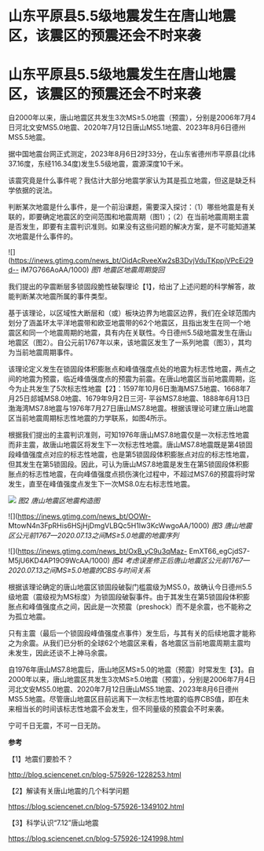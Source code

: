 # 山东平原县5.5级地震发生在唐山地震区，该震区的预震还会不时来袭

# 山东平原县5.5级地震发生在唐山地震区，该震区的预震还会不时来袭

自2000年以来，唐山地震区共发生3次MS≥5.0地震（预震），分别是2006年7月4日河北文安MS5.0地震、2020年7月12日唐山MS5.1地震、2023年8月6日德州MS5.5地震。

据中国地震台网正式测定，2023年8月6日2时33分，在山东省德州市平原县(北纬37.16度，东经116.34度)发生5.5级地震，震源深度10千米。

该震究竟是什么事件呢？我估计大部分地震学家认为其是孤立地震，但这是缺乏科学依据的说法。

判断某次地震是什么事件，是一个前沿课题，需要深入探讨：（1）哪些地震是有关联的，即要确定地震区的空间范围和地震周期（图1）；（2）在当前地震周期主震是否发生，即要有主震判识准则。如果没有这些问题的解决方案，是不可能知道某次地震是什么事件的。

![](https://inews.gtimg.com/news_bt/OidAcRveeXw2sB3DvjVduTKppjVPcEi29d--
iM7G766AoAA/1000) _图1 地震区地震周期旋回_

我们提出的孕震断层多锁固段脆性破裂理论【1】，给出了上述问题的科学解答，故能判断某次地震所属的事件类型。

基于该理论，以区域性大断层和（或）板块边界为地震区边界，我们在全球范围内划分了涵盖环太平洋地震带和欧亚地震带的62个地震区，且指出发生在同一个地震区和同一个地震周期的地震，具有内在关联性。今日德州5.5级地震发生在唐山地震区（图2）。自公元前1767年以来，该地震区发生了一系列地震（图3），其均为当前地震周期事件。

该理论定义发生在锁固段体积膨胀点和峰值强度点处的地震为标志性地震，两点之间的地震为预震，临近峰值强度点的预震为前震。在唐山地震区当前地震周期，迄今为止共发生了5次标志性地震【2】：1597年10月6日渤海MS7.5地震、1668年7月25日郯城MS8.0地震、1679年9月2日三河-
平谷MS7.8地震、1888年6月13日渤海湾MS7.8地震与1976年7月27日唐山MS7.8地震。根据该理论可建立唐山地震区当前地震周期标志性地震的力学联系，如图4所示。

根据我们提出的主震判识准则，可知1976年唐山MS7.8地震仅是一次标志性地震而非主震，故唐山地震区将发生下一次标志性地震。唐山MS7.8地震既是第4锁固段峰值强度点对应的标志性地震，也是第5锁固段体积膨胀点对应的标志性地震，但其发生在第5锁固段。因此，可认为唐山MS7.8地震是发生在第5锁固段体积膨胀点的标志性地震，在向峰值强度点损伤演化过程中，不超过MS7.6的预震将时常发生，直至在峰值强度点发生下一次MS8.0左右标志性地震。

![](https://inews.gtimg.com/news_bt/OJ6DKvxH4jgCwljSeYs3weBz55YjrnLPm9g34c2eLItIoAA/1000)
_图2 唐山地震区地震构造图_

![](https://inews.gtimg.com/news_bt/OOWr-
MtowN4n3FpRHis6HSjHjDmgVLBQc5H1Iw3KcWwgoAA/1000) _图3
唐山地震区公元前1767—2020.07.13之间MS≥5.0地震的地震序列_

![](https://inews.gtimg.com/news_bt/OxB_yC9u3qMaz-
EmXT66_egCjdS7-M5jU6KD4AP19O9WcAA/1000) _图4
考虑误差修正后唐山地震区公元前1767—2020.07.13之间MS≥5.0地震的CBS与时间关系_

根据该理论确定的唐山地震区锁固段破裂门槛震级为MS5.0，故确认今日德州5.5级地震（震级视为MS标度）为锁固段破裂事件。由于其发生在第5锁固段体积膨胀点和峰值强度点之间，因此是一次预震（preshock）而不是余震，也不能称之为孤立地震。

只有主震（最后一个锁固段峰值强度点事件）发生后，与其有关的后续地震才能称之为余震。从我们已分析的全球62个地震区来看，各地震区当前地震周期主震均未发生，因此还谈不上神马余震。

自1976年唐山MS7.8地震后，唐山地区MS≥5.0的地震（预震）时常发生【3】。自2000年以来，唐山地震区共发生3次MS≥5.0地震（预震），分别是2006年7月4日河北文安MS5.0地震、2020年7月12日唐山MS5.1地震、2023年8月6日德州MS5.5地震。尽管唐山地震区目前远离下一次标志性地震的临界CBS值，即在未来相当长的时间该标志性地震不会发生，但不同量级的预震会不时来袭。

宁可千日无震，不可一日无防。

**参考**

【1】地震们要脸不？

http://blog.sciencenet.cn/blog-575926-1228253.html

【2】解读有关唐山地震的几个科学问题

https://blog.sciencenet.cn/blog-575926-1349102.html

【3】科学认识“7.12”唐山地震

https://blog.sciencenet.cn/blog-575926-1241998.html

